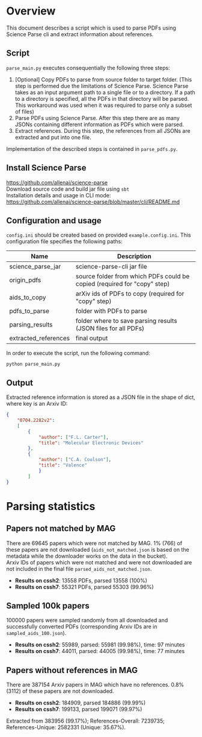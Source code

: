 # Overview
This document describes a script which is used to parse PDFs using Science Parse cli and extract information about references.

## Script
`parse_main.py` executes consequentially the following three steps:
1. [Optional] Copy PDFs to parse from source folder to target folder. (This step is performed due the limitations of Science Parse. Science Parse takes as an input argument path to a single file or to a directory. If a path to a directory is specified, all the PDFs in that directory will be parsed. This workaround was used when it was required to parse only a subset of files)
2. Parse PDFs using Science Parse. After this step there are as many JSONs containing different information as PDFs which were parsed.
3. Extract references. During this step, the references from all JSONs are extracted and put into one file.

Implementation of the described steps is contained in `parse_pdfs.py`.

## Install Science Parse
https://github.com/allenai/science-parse  
Download source code and build jar file using `sbt`  
Installation details and usage in CLI mode: https://github.com/allenai/science-parse/blob/master/cli/README.md

## Configuration and usage
`config.ini` should be created based on provided `example.config.ini`. This configuration file specifies the following paths:  

| Name | Description |
| ------------- | ------------- |
| science_parse_jar | science-parse-cli jar file |
| origin_pdfs | source folder from which PDFs could be copied (required for "copy" step) |
| aids_to_copy | arXiv ids of PDFs to copy (required for "copy" step) |
| pdfs_to_parse | folder with PDFs to parse |
| parsing_results | folder where to save parsing results (JSON files for all PDFs) |
| extracted_references | final output |

In order to execute the script, run the following command:
```
python parse_main.py
```

## Output
Extracted reference information is stored as a JSON file in the shape of dict, where key is an Arxiv ID:
```json
{
    "0704.2282v2":
    [
        {
            "author": ["F.L. Carter"],
            "title": "Molecular Electronic Devices"
        },
        {
            "author": ["C.A. Coulson"],
            "title": "Valence"
            }
        ]
}
```


# Parsing statistics
## Papers not matched by MAG
There are 69645 papers which were not matched by MAG. 1% (766) of these papers are not downloaded (`aids_not_matched.json` is based on the metadata while the downloader works on the data in the bucket).  
Arxiv IDs of papers which were not matched and were not downloaded are not included in the final file `parsed_aids_not_matched.json`.
* **Results on cssh2**: 13558 PDFs, parsed 13558 (100%)
* **Results on cssh7**: 55321 PDFs, parsed 55303 (99.96%)


## Sampled 100k papers
100000 papers were sampled randomly from all downloaded and successfully converted PDFs (corresponding Arxiv IDs are in `sampled_aids_100.json`).
* **Results on cssh2**: 55989, parsed: 55981 (99.98%), time: 97 minutes
* **Results on cssh7**: 44011, parsed: 44005 (99.98%), time: 77 minutes

## Papers without references in MAG
There are 387154 Arxiv papers in MAG which have no references. 0.8% (3112) of these papers are not downloaded.
* **Results on cssh2**: 184909, parsed 184886 (99.99%)
* **Results on cssh7**: 199133, parsed 199071 (99.97%)

Extracted from 383956 (99.17%); References-Overall: 7239735; References-Unique: 2582331 (Unique: 35.67%).
